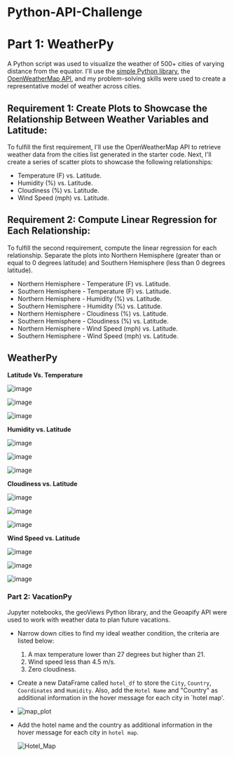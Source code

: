 # Python-API-Challenge

# Part 1: WeatherPy

A Python script was used to visualize the weather of 500+ cities of varying distance from the equator. I'll use the [simple Python library](https://pypi.python.org/pypi/citipy), the [OpenWeatherMap API](https://openweathermap.org/api), and my problem-solving skills were used to create a representative model of weather across cities.

## Requirement 1: Create Plots to Showcase the Relationship Between Weather Variables and Latitude:

To fulfill the first requirement, I'll use the OpenWeatherMap API to retrieve weather data from the cities list generated in the starter code. Next, I'll create a series of scatter plots to showcase the following relationships:

* Temperature (F) vs. Latitude.
* Humidity (%) vs. Latitude.
* Cloudiness (%) vs. Latitude.
* Wind Speed (mph) vs. Latitude.

## Requirement 2: Compute Linear Regression for Each Relationship:

To fulfill the second requirement, compute the linear regression for each relationship. Separate the plots into Northern Hemisphere (greater than or equal to 0 degrees latitude) and Southern Hemisphere (less than 0 degrees latitude).

* Northern Hemisphere - Temperature (F) vs. Latitude.
* Southern Hemisphere - Temperature (F) vs. Latitude.
* Northern Hemisphere - Humidity (%) vs. Latitude.
* Southern Hemisphere - Humidity (%) vs. Latitude.
* Northern Hemisphere - Cloudiness (%) vs. Latitude.
* Southern Hemisphere - Cloudiness (%) vs. Latitude.
* Northern Hemisphere - Wind Speed (mph) vs. Latitude.
* Southern Hemisphere - Wind Speed (mph) vs. Latitude.

## WeatherPy

**Latitude Vs. Temperature**

  ![image](https://user-images.githubusercontent.com/120751287/228456198-d5b3caf8-0c83-428f-bfe5-cab5065e1e3f.png)
  
  ![image](https://user-images.githubusercontent.com/120751287/228457339-10e1446c-dfa3-456f-ba7f-c63d3f949afb.png)
  
  ![image](https://user-images.githubusercontent.com/120751287/228457398-23335a69-9684-46ea-ac33-bf776565c01a.png)

**Humidity vs. Latitude**

  ![image](https://user-images.githubusercontent.com/120751287/228457557-a0cc7627-3361-478f-929f-fc0a1cacca27.png)

  ![image](https://user-images.githubusercontent.com/120751287/228457650-cf6fa91f-0a1c-4eca-93ee-ffce98bc627a.png)

  ![image](https://user-images.githubusercontent.com/120751287/228457695-88bba9ed-801c-4b29-b31d-ed917534f9ac.png)

**Cloudiness vs. Latitude**

  ![image](https://user-images.githubusercontent.com/120751287/228457796-5b233a46-28df-44e3-85e2-4ba5db5ebd9f.png)

  ![image](https://user-images.githubusercontent.com/120751287/228457920-c9c3dcec-2c79-4374-86c9-42720f879bea.png)
  
  ![image](https://user-images.githubusercontent.com/120751287/228457954-d81de9a1-83fa-4237-a322-b5561b5ec4ee.png)

**Wind Speed vs. Latitude**

  ![image](https://user-images.githubusercontent.com/120751287/228458100-34686d14-307f-40b0-b57a-e946293ea0e3.png)
  
  ![image](https://user-images.githubusercontent.com/120751287/228458183-21511cac-022f-4919-af6f-83e34e7067ca.png)
  
  ![image](https://user-images.githubusercontent.com/120751287/228458212-5029cc78-bb3c-423d-8651-80e84f8acfce.png)

### Part 2: VacationPy

Jupyter notebooks, the geoViews Python library, and the Geoapify API were used to work with weather data to plan future vacations.

* Narrow down cities to find my ideal weather condition, the criteria are listed below:
  1. A max temperature lower than 27 degrees but higher than 21.
  2. Wind speed less than 4.5 m/s.
  3. Zero cloudiness.
  
* Create a new DataFrame called `hotel_df` to store the `City`, `Country`, `Coordinates` and `Humidity`. Also, add the `Hotel Name` and "Country" as additional information in the hover message for each city in `hotel map'.
* 
  ![map_plot](https://user-images.githubusercontent.com/120751287/228461516-bf0726a6-273d-4422-aba0-3d6b84c80768.png)

* Add the hotel name and the country as additional information in the hover message for each city in `hotel map`.
  
  ![Hotel_Map](https://user-images.githubusercontent.com/120751287/228464829-543e492d-301d-4ad9-8441-3e3387d90518.png)
